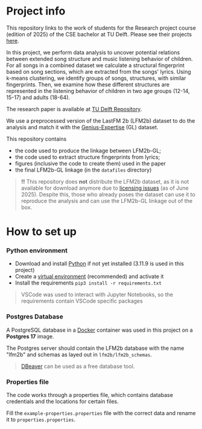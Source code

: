 # Project info

This repository links to the work of students for the Research project course (edition of 2025) of the CSE bachelor at TU Delft.
Please see their projects [here](https://cse3000-research-project.github.io/).

In this project, we perform data analysis to uncover potential relations between extended song structure and music listening behavior of children. 
For all songs in a combined dataset we calculate a structural fingerprint based on song sections, which are extracted from the songs' lyrics. Using k-means clustering, we identify groups of songs, structures, with similar fingerprints. Then, we examine how these different structures are represented in the listening behavior of children in two age groups (12-14, 15-17) and adults (18-64). 

The research paper is available at [TU Delft Repository](http://repository.tudelft.nl). 

We use a preprocessed version of the LastFM 2b (LFM2b) dataset to do the analysis and match it with the [Genius-Expertise](https://www.cs.cornell.edu/%7Earb/data/genius-expertise/) (GL) dataset.

This repository contains
- the code used to produce the linkage between LFM2b-GL;
- the code used to extract structure fingerprints from lyrics;
- figures (inclusive the code to create them) used in the paper
- the final LFM2b-GL linkage (in the `datafiles` directory)

>**!!** This repository does **not** distribute the LFM2b dataset, as it is not available for download anymore due to [licensing issues](https://www.cp.jku.at/datasets/LFM-2b/) (as of June 2025). Despite this, those who already poses the dataset can use it to reproduce the analysis and can use the LFM2b-GL linkage out of the box. 

# How to set up

### Python environment
- Download and install [Python](https://www.python.org/downloads/) if not yet installed (3.11.9 is used in this project)
- Create a [virtual environment](https://docs.python.org/3/library/venv.html) (recommended) and activate it
- Install the requirements `pip3 install -r requirements.txt` 
> VSCode was used to interact with Jupyter Notebooks, so the requirements contain VSCode specific packages


### Postgres Database
<!-- Run `python3 lfm2b/db.py` to set up the SQLite database. This will take a long time. Required is the TSV data in the following structure in the lfm2b root folder (as specified in your properties.properties file)

```
|-artists_valid.tsv
|-tracks_valid.tsv
|-users_valid.tsv
|-listening-events.tsv
    |-listening-events.tsv
``` -->

A PostgreSQL database in a [Docker](https://www.docker.com) container was used in this project on a **Postgres 17** image.

The Postgres server should contain the LFM2b database with the name "lfm2b" and schemas as layed out in `lfm2b/lfm2b_schemas`.

> [DBeaver](https://dbeaver.io/) can be used as a free database tool.

### Properties file

The code works through a properties file, which contains database credentials
and the locations for certain files. 

Fill the `example-properties.properties` file with the correct data and rename it to `properties.properties`. 



